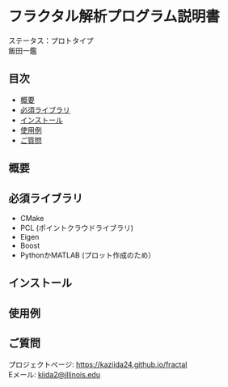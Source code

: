 # フラクタル解析プログラム説明書
ステータス：プロトタイプ  
飯田一鑑  

## 目次
- [概要](#概要)  
- [必須ライブラリ](#libraries)  
- [インストール](#installation)  
- [使用例](#usage)  
- [ご質問](#questions) 

## 概要

## 必須ライブラリ  
* CMake
* PCL (ポイントクラウドライブラリ)
* Eigen
* Boost
* PythonかMATLAB (プロット作成のため）

## インストール  

## 使用例  

## ご質問
プロジェクトぺージ: https://kaziida24.github.io/fractal  
Eメール: kiida2@illinois.edu

